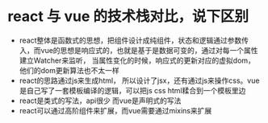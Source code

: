 # react 与 vue 的技术栈对比，说下区别

- react整体是函数式的思想，把组件设计成纯组件，状态和逻辑通过参数传入，而vue的思想是响应式的，也就是基于是数据可变的，通过对每一个属性建立Watcher来监听， 当属性变化的时候，响应式的更新对应的虚拟dom，他们的dom更新算法也不太一样
- react的思路通过js来生成html， 所以设计了jsx，还有通过js来操作css。vue是自己写了一套模板编译的逻辑，可以把js css html糅合到一个模板里边
- react是类式的写法，api很少 而vue是声明式的写法
- react可以通过高阶组件来扩展，而vue需要通过mixins来扩展